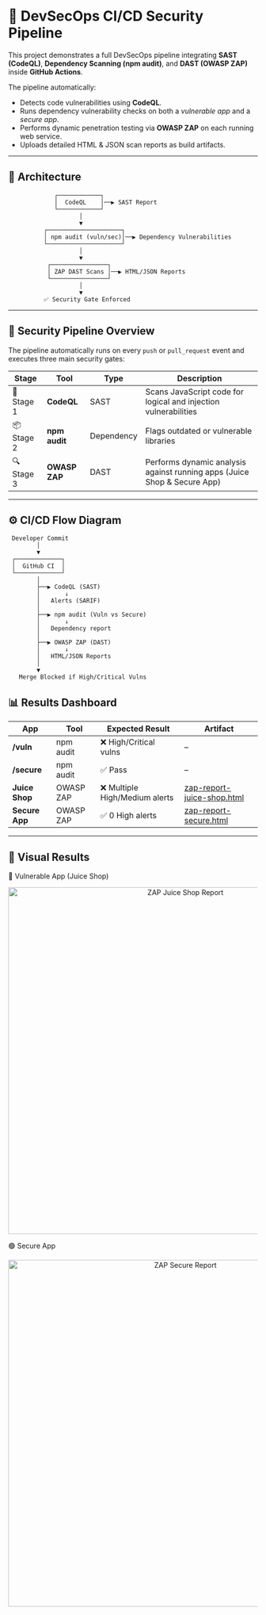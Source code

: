 # 🔐 DevSecOps CI/CD Security Pipeline

This project demonstrates a full DevSecOps pipeline integrating **SAST (CodeQL)**, **Dependency Scanning (npm audit)**, and **DAST (OWASP ZAP)** inside **GitHub Actions**.

The pipeline automatically:
- Detects code vulnerabilities using **CodeQL**.
- Runs dependency vulnerability checks on both a *vulnerable app* and a *secure app*.
- Performs dynamic penetration testing via **OWASP ZAP** on each running web service.
- Uploads detailed HTML & JSON scan reports as build artifacts.

---

## 🧩 Architecture

```text
             ┌────────────┐
             │  CodeQL    │──▶ SAST Report
             └────────────┘
                    │
                    ▼
          ┌─────────────────────┐
          │ npm audit (vuln/sec)│──▶ Dependency Vulnerabilities
          └─────────────────────┘
                    │
                    ▼
           ┌────────────────┐
           │ ZAP DAST Scans │──▶ HTML/JSON Reports
           └────────────────┘
                    │
                    ▼
          ✅ Security Gate Enforced
```
---

## 🧠 Security Pipeline Overview

The pipeline automatically runs on every `push` or `pull_request` event and executes three main security gates:

| Stage | Tool | Type | Description |
|--------|------|------|--------------|
| 🧩 Stage 1 | **CodeQL** | SAST | Scans JavaScript code for logical and injection vulnerabilities |
| 📦 Stage 2 | **npm audit** | Dependency | Flags outdated or vulnerable libraries |
| 🔍 Stage 3 | **OWASP ZAP** | DAST | Performs dynamic analysis against running apps (Juice Shop & Secure App) |

---

## ⚙️ CI/CD Flow Diagram

```text
 Developer Commit
        │
        ▼
 ┌─────────────┐
 │  GitHub CI  │
 └─────────────┘
        │
        ├──▶ CodeQL (SAST)
        │       ↓
        │   Alerts (SARIF)
        │
        ├──▶ npm audit (Vuln vs Secure)
        │       ↓
        │   Dependency report
        │
        ├──▶ OWASP ZAP (DAST)
        │       ↓
        │   HTML/JSON Reports
        │
        ▼
   Merge Blocked if High/Critical Vulns
```
## 📊 Results Dashboard
| App            | Tool      | Expected Result               | Artifact                                                   |
| -------------- | --------- | ----------------------------- | ---------------------------------------------------------- |
| **/vuln**      | npm audit | ❌ High/Critical vulns         | –                                                          |
| **/secure**    | npm audit | ✅ Pass                        | –                                                          |
| **Juice Shop** | OWASP ZAP | ❌ Multiple High/Medium alerts | [zap-report-juice-shop.html](./zap-report-juice-shop.html) |
| **Secure App** | OWASP ZAP | ✅ 0 High alerts               | [zap-report-secure.html](./zap-report-secure.html)         |

---

## 📸 Visual Results
🔴 Vulnerable App (Juice Shop)
<p align="center"> <img src="docs/zap-juice-report.png" width="700" alt="ZAP Juice Shop Report"> </p>
🟢 Secure App
<p align="center"> <img src="docs/zap-secure-report.png" width="700" alt="ZAP Secure Report"> </p>

